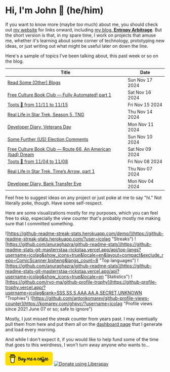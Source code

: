 # Hi, I'm John 👋 (he/him)

If you want to know more (maybe *too* much) about me, you should check out [my website](https://john.colagioia.net/) for links onward, including [my blog, **Entropy Arbitrage**](https://john.colagioia.net/blog).  But the short version is that, in my spare time, I work on projects that amuse me, whether it's learning about some corner of technology, prototyping new ideas, or just writing out what might be useful later on down the line.

Here's a sample of topics I've been talking about, this past week or so on the blog.

|Title|Date|
|-----|-------|
|[Read Some (Other) Blogs](https://john.colagioia.net/blog/2024/11/17/blogs.html)|Sun Nov 17 2024|
|[Free Culture Book Club — Fully Automated! part 1](https://john.colagioia.net/blog/2024/11/16/fully-automated-1.html)|Sat Nov 16 2024|
|[Toots 🦣 from 11/11 to 11/15](https://john.colagioia.net/blog/2024/11/15/week.html)|Fri Nov 15 2024|
|[Real Life in Star Trek, Season 5, TNG](https://john.colagioia.net/blog/2024/11/14/ng-season-5.html)|Thu Nov 14 2024|
|[Developer Diary, Veterans Day](https://john.colagioia.net/blog/2024/11/11/veterans.html)|Mon Nov 11 2024|
|[Some Further (US) Election Comments](https://john.colagioia.net/blog/2024/11/10/election.html)|Sun Nov 10 2024|
|[Free Culture Book Club — Route 66, An American (bad) Dream](https://john.colagioia.net/blog/2024/11/09/route-66.html)|Sat Nov 09 2024|
|[Toots 🦣 from 11/04 to 11/08](https://john.colagioia.net/blog/2024/11/08/week.html)|Fri Nov 08 2024|
|[Real Life in Star Trek, Time’s Arrow, part 1](https://john.colagioia.net/blog/2024/11/07/time-s-arrow-1.html)|Thu Nov 07 2024|
|[Developer Diary, Bank Transfer Eve](https://john.colagioia.net/blog/2024/11/04/bank.html)|Mon Nov 04 2024|

Feel free to suggest ideas on any project or just poke at me to say "hi." Not literally poke, though. Have some self-respect.

Here are some visualizations mostly for my purposes, which you can feel free to skip, especially the view counter that's probably mostly me making sure that I committed something.

![https://github-readme-streak-stats.herokuapp.com/demo/](https://github-readme-streak-stats.herokuapp.com/?user=jcolag "Streaks")
![https://github.com/anuraghazra/github-readme-stats](https://github-readme-stats-git-masterrstaa-rickstaa.vercel.app/api/top-langs?username=jcolag&show_icons=true&locale=en&layout=compact&exclude_repo=ComicScanner,bisheng&langs_count=8 "Top languages")
![https://github.com/anuraghazra/github-readme-stats](https://github-readme-stats-git-masterrstaa-rickstaa.vercel.app/api?username=jcolag&show_icons=true&locale=en "Statistics")
![https://github.com/ryo-ma/github-profile-trophy](https://github-profile-trophy.vercel.app/?username=jcolag&rank=SSS,SS,S,AAA,AA,A,SECRET,UNKNOWN "Trophies")
![https://github.com/antonkomarev/github-profile-views-counter](https://komarev.com/ghpvc/?username=jcolag "Profile views since 2021 June 07 or so; safe to ignore")

Mostly, I just missed the streak counter from years past.  I may eventually pull them from here and put them all on the [dashboard page](https://github.com/jcolag/dash) that I generate and load every morning.

And while I don't expect it, if you would like to help fund some of the time that goes to this weirdness, I won't turn away anyone who wants to...

[<img src="images/default-yellow.png" alt="Buy Me a Coffee" width="150px"/>](https://www.buymeacoffee.com/jcolag)
<a href="https://liberapay.com/jcolag/donate"><img alt="Donate using Liberapay" src="https://liberapay.com/assets/widgets/donate.svg"></a>

